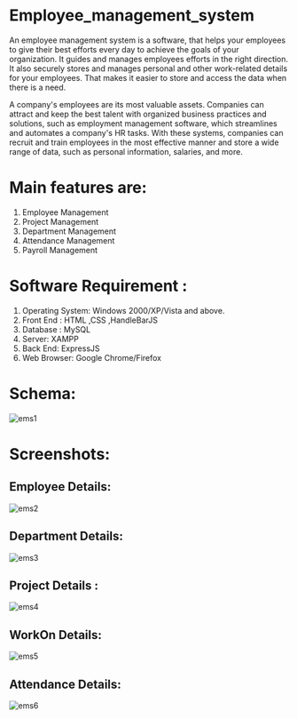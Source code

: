 # Employee_management_system
An employee management system is a software, that helps your employees to give their best efforts every day to achieve the goals of your organization.
It guides and manages employees efforts in the right direction. It also securely stores and manages personal and other work-related details for your employees.
That makes it easier to store and access the data when there is a need.

A company's employees are its most valuable assets. Companies can attract and keep the best talent with organized business practices and solutions, such as employment management software, which streamlines and automates a company's HR tasks. With these systems, companies can recruit and train employees in the most effective manner and store a wide range of data, such as personal information, salaries, and more.

# Main features are:
1. Employee Management
2. Project Management
3. Department Management
4. Attendance Management
5. Payroll Management

# Software Requirement :
1. Operating System: Windows 2000/XP/Vista and above.
2. Front End : HTML ,CSS ,HandleBarJS
3. Database : MySQL
4. Server: XAMPP
5. Back End: ExpressJS
6. Web Browser: Google Chrome/Firefox

# Schema:
![ems1](https://user-images.githubusercontent.com/88443590/186997163-8aaacdd5-b816-4104-ad72-9cc8ec3ff317.png)

# Screenshots:
## Employee Details:
![ems2](https://user-images.githubusercontent.com/88443590/186997353-0e498626-4afd-41ed-8bac-f731c68d0a83.png)
## Department Details:
![ems3](https://user-images.githubusercontent.com/88443590/186997551-1125f8dc-9be4-496f-a3a8-284540116557.png)
## Project Details :
![ems4](https://user-images.githubusercontent.com/88443590/186997674-c5ee9bae-468e-4233-9749-dde22f4a1235.png)
## WorkOn Details:
![ems5](https://user-images.githubusercontent.com/88443590/186997874-0b22d480-32e0-41d7-89a6-607d6ac5d3f5.png)
## Attendance Details:
![ems6](https://user-images.githubusercontent.com/88443590/186997996-68e8a000-ad17-41d0-8c23-c972679ba6f4.png)


